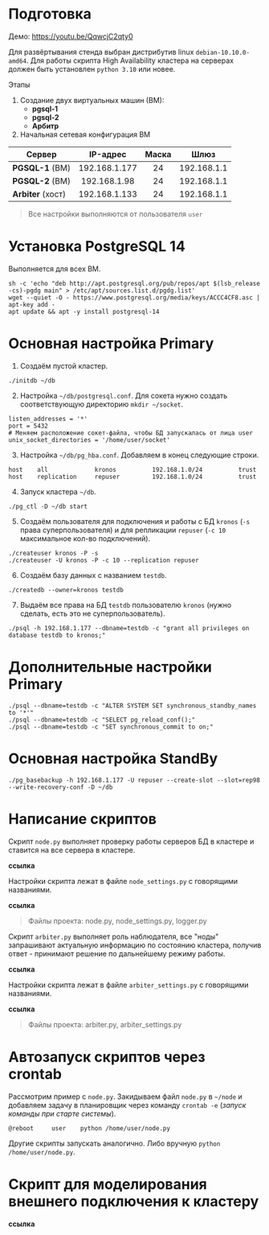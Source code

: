 # Подготовка
Демо: https://youtu.be/QqwcjC2qty0

Для развёртывания стенда выбран дистрибутив linux `debian-10.10.0-amd64`.
Для работы скрипта High Availability кластера на серверах должен быть установлен `python 3.10` или новее.

Этапы
1. Создание двух виртуальных машин (ВМ):
    * **pgsql-1** 
    * **pgsql-2**
    * **Арбитр**
2. Начальная сетевая конфигурация ВМ

| Сервер             |   IP-адрес    | Маска | Шлюз |
|--------------------|:-------------:| :---: | :---: |
| **PGSQL-1** (ВМ)   | 192.168.1.177 | 24 | 192.168.1.1 |
| **PGSQL-2** (ВМ)   | 192.168.1.98  | 24 | 192.168.1.1 |
| **Arbiter** (хост) | 192.168.1.133 | 24 | 192.168.1.1 |

> Все настройки выполняются от пользователя `user`

# Установка PostgreSQL 14
Выполняется для всех ВМ.
```shell
sh -c 'echo "deb http://apt.postgresql.org/pub/repos/apt $(lsb_release -cs)-pgdg main" > /etc/apt/sources.list.d/pgdg.list'
wget --quiet -O - https://www.postgresql.org/media/keys/ACCC4CF8.asc | apt-key add -
apt update && apt -y install postgresql-14
```

# Основная настройка Primary
1. Создаём пустой кластер.
```shell
./initdb ~/db
```
2. Настройка `~/db/postgresql.conf`. Для сокета нужно создать соответствующую директорию `mkdir ~/socket`.
```editorconfig
listen_addresses = '*'
port = 5432
# Меняем расположение сокет-файла, чтобы БД запускалась от лица user
unix_socket_directories = '/home/user/socket'
```
3. Настройка `~/db/pg_hba.conf`. Добавляем в конец следующие строки.
```
host    all             kronos          192.168.1.0/24          trust
host    replication     repuser         192.168.1.0/24          trust
```
4. Запуск кластера `~/db`.
```shell
./pg_ctl -D ~/db start
```
5. Создаём пользователя для подключения и работы с БД `kronos` (`-s` права суперпользователя) и для репликации `repuser` (`-c 10` максимальное кол-во подключений).
```shell
./createuser kronos -P -s
./createuser -U kronos -P -c 10 --replication repuser
```
6. Создаём базу данных с названием `testdb`.
```shell
./createdb --owner=kronos testdb
```
7. Выдаём все права на БД `testdb` пользователю `kronos` (нужно сделать, есть это не суперпользователь).
```shell
./psql -h 192.168.1.177 --dbname=testdb -c "grant all privileges on database testdb to kronos;"
```
# Дополнительные настройки Primary
```shell
./psql --dbname=testdb -c "ALTER SYSTEM SET synchronous_standby_names to '*'"
./psql --dbname=testdb -c "SELECT pg_reload_conf();"
./psql --dbname=testdb -c "SET synchronous_commit to on;"
```
# Основная настройка StandBy
```shell
./pg_basebackup -h 192.168.1.177 -U repuser --create-slot --slot=rep98 --write-recovery-conf -D ~/db
```


# Написание скриптов
Скрипт `node.py` выполняет проверку работы серверов БД в кластере и ставится на все сервера в кластере.

**ссылка**

Настройки скрипта лежат в файле `node_settings.py` с говорящими названиями.

**ссылка**

> Файлы проекта: node.py, node_settings.py, logger.py

Скрипт `arbiter.py` выполняет роль наблюдателя, все "ноды" запрашивают актуальную информацию по состоянию кластера, получив ответ - принимают решение по дальнейшему режиму работы.

**ссылка**

Настройки скрипта лежат в файле `arbiter_settings.py` с говорящими названиями.

**ссылка**

> Файлы проекта: arbiter.py, arbiter_settings.py

# Автозапуск скриптов через crontab
Рассмотрим пример с `node.py`. Закидываем файл `node.py` в `~/node` и добавляем задачу в планировщик через команду `crontab -e` (_запуск команды при старте системы_).
```
@reboot		user	python /home/user/node.py
```
Другие скрипты запускать аналогично. Либо вручную `python /home/user/node.py`.

# Скрипт для моделирования внешнего подключения к кластеру
**ссылка**
